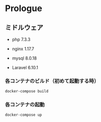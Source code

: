 # Prologue

## ミドルウェア

- php 7.3.3
- nginx 1.17.7
- mysql 8.0.18

- Laravel 6.10.1

### 各コンテナのビルド（初めて起動する時）

```bash
docker-compose build
```

### 各コンテナの起動

```bash
docker-compose up
```
